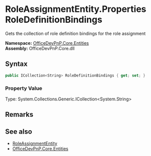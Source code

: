 # RoleAssignmentEntity.Properties RoleDefinitionBindings
 Gets the collection of role definition bindings for the role assignment   

**Namespace:** [OfficeDevPnP.Core.Entities](OfficeDevPnP.Core.Entities.md)  
**Assembly:** OfficeDevPnP.Core.dll  
## Syntax
```C#
public ICollection<String> RoleDefinitionBindings { get; set; }
```

### Property Value
Type: System.Collections.Generic.ICollection<System.String>  

## Remarks
  
## See also
- [RoleAssignmentEntity](OfficeDevPnP.Core.Entities.RoleAssignmentEntity.md) 
- [OfficeDevPnP.Core.Entities](OfficeDevPnP.Core.Entities.md) 
